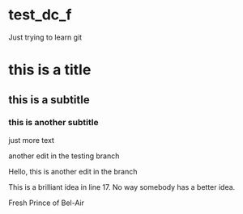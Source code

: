 # test_dc_f
Just trying to learn git


# this is a title
## this is a subtitle

### this is another subtitle


just more text

another edit in the testing branch

Hello, this is another edit in the branch


This is a brilliant idea in line 17.  No way somebody has a better idea.

Fresh Prince of Bel-Air